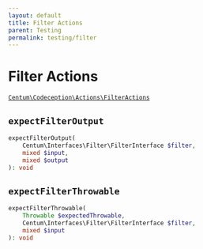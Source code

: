 ```yaml
---
layout: default
title: Filter Actions
parent: Testing
permalink: testing/filter
---
```




# Filter Actions

[`Centum\Codeception\Actions\FilterActions`](https://github.com/SidRoberts/centum/blob/development/src/Codeception/Actions/FilterActions.php)



## `expectFilterOutput`

```php
expectFilterOutput(
    Centum\Interfaces\Filter\FilterInterface $filter,
    mixed $input,
    mixed $output
): void
```



## `expectFilterThrowable`

```php
expectFilterThrowable(
    Throwable $expectedThrowable,
    Centum\Interfaces\Filter\FilterInterface $filter,
    mixed $input
): void
```
